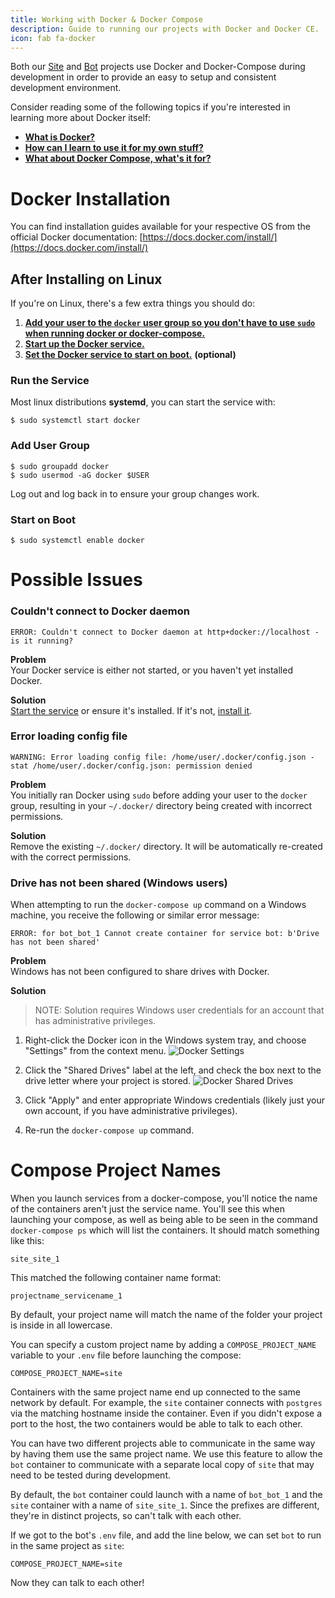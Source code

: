 ```yaml
---
title: Working with Docker & Docker Compose
description: Guide to running our projects with Docker and Docker CE.
icon: fab fa-docker
---
```


Both our [Site](../site/) and [Bot](../bot/) projects use Docker and Docker-Compose during development in order to provide an easy to setup and consistent development environment.

Consider reading some of the following topics if you're interested in learning more about Docker itself:

 * [**What is Docker?**](https://docs.docker.com/engine/docker-overview/)
 * [**How can I learn to use it for my own stuff?**](https://docs.docker.com/get-started/)
 * [**What about Docker Compose, what's it for?**](https://docs.docker.com/compose/)

# Docker Installation
You can find installation guides available for your respective OS from the official Docker documentation:
[https://docs.docker.com/install/](https://docs.docker.com/install/)

## After Installing on Linux
If you're on Linux, there's a few extra things you should do:

1. [**Add your user to the `docker` user group so you don't have to use `sudo` when running docker or docker-compose.**](#add-user-group)
2. [**Start up the Docker service.**](#run-the-service)
3. [**Set the Docker service to start on boot.**](#start-on-boot) **(optional)**

### Run the Service
Most linux distributions **systemd**, you can start the service with:
```shell
$ sudo systemctl start docker
```

### Add User Group
```shell
$ sudo groupadd docker
$ sudo usermod -aG docker $USER
```
Log out and log back in to ensure your group changes work.

### Start on Boot
```shell
$ sudo systemctl enable docker
```

# Possible Issues
### Couldn't connect to Docker daemon
```shell
ERROR: Couldn't connect to Docker daemon at http+docker://localhost - is it running?
```
**Problem**<br>
Your Docker service is either not started, or you haven't yet installed Docker.

**Solution**<br>
[Start the service](#run-the-service) or ensure it's installed.
If it's not, [install it](#docker-installation).

### Error loading config file
```plaintext
WARNING: Error loading config file: /home/user/.docker/config.json -
stat /home/user/.docker/config.json: permission denied
```
**Problem**<br>
You initially ran Docker using `sudo` before adding your user to the `docker` group, resulting in your `~/.docker/` directory being created with incorrect permissions.

**Solution**<br>
Remove the existing `~/.docker/` directory. It will be automatically re-created with the correct permissions.

### Drive has not been shared (Windows users)

When attempting to run the `docker-compose up` command on a Windows machine, you receive the following or similar error message:
```text
ERROR: for bot_bot_1 Cannot create container for service bot: b'Drive has not been shared'
```
**Problem**<br>
Windows has not been configured to share drives with Docker.

**Solution**<br>
> NOTE: Solution requires Windows user credentials for an account that has administrative privileges.

1. Right-click the Docker icon in the Windows system tray, and choose "Settings" from the context menu.
![Docker Settings](/static/images/content/contributing/docker_settings.webp)

2. Click the "Shared Drives" label at the left, and check the box next to the drive letter where your project is stored.
![Docker Shared Drives](/static/images/content/contributing/docker_shared_drives.webp)

3. Click "Apply" and enter appropriate Windows credentials (likely just your own account, if you have administrative privileges).

4. Re-run the `docker-compose up` command.

# Compose Project Names
When you launch services from a docker-compose, you'll notice the name of the containers aren't just the service name.
You'll see this when launching your compose, as well as being able to be seen in the command `docker-compose ps` which will list the containers.
It should match something like this:
```
site_site_1
```
This matched the following container name format:
```
projectname_servicename_1
```
By default, your project name will match the name of the folder your project is inside in all lowercase.

You can specify a custom project name by adding a `COMPOSE_PROJECT_NAME` variable to your `.env` file before launching the compose:
```
COMPOSE_PROJECT_NAME=site
```
Containers with the same project name end up connected to the same network by default.
For example, the `site` container connects with `postgres` via the matching hostname inside the container.
Even if you didn't expose a port to the host, the two containers would be able to talk to each other.

You can have two different projects able to communicate in the same way by having them use the same project name.
We use this feature to allow the `bot` container to communicate with a separate local copy of `site` that may need to be tested during development.

By default, the `bot` container could launch with a name of `bot_bot_1` and the `site` container with a name of `site_site_1`. Since the prefixes are different, they're in distinct projects, so can't talk with each other.

If we got to the bot's `.env` file, and add the line below, we can set `bot` to run in the same project as `site`:
```
COMPOSE_PROJECT_NAME=site
```
Now they can talk to each other!
